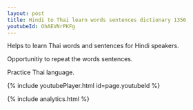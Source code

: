 ```yaml
---
layout: post
title: Hindi to Thai learn words sentences dictionary 1356 
youtubeId: OhAEVNrPKFg
---
```

 
 
Helps to learn Thai words and sentences for Hindi speakers.

Opportunitiy to repeat the words sentences. 

Practice Thai language. 
 
{% include youtubePlayer.html id=page.youtubeId %}
 
 
{% include analytics.html %}